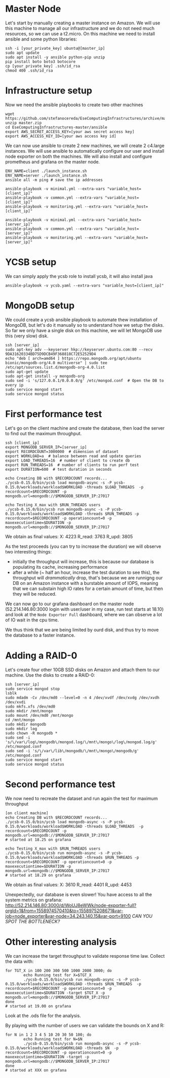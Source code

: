 # Master Node
Let's start by manually creating a master instance on Amazon.
We will use this machine to manage all our infrastructure and we do not need much resources, so we can use a t2.micro.
On this machine we need to install ansible and some python libraries:
```
ssh -i [your_private_key] ubuntu@[master_ip]
sudo apt update
sudo apt install -y ansible python-pip unzip
pip install boto boto3 botocore
cp [your_private_key] .ssh/id_rsa
chmod 400 .ssh/id_rsa
```

# Infrastructure setup
Now we need the ansible playbooks to create two other machines
```
wget https://github.com/stefanocereda/EseComputingInfrastructures/archive/master.zip
unzip master.zip
cd EseComputingInfrastructures-master/ansible
export AWS_SECRET_ACCESS_KEY=[your aws secret access key]
export AWS_ACCESS_KEY_ID=[your aws access key id]
```

We can now use ansible to create 2 new machines, we will create 2 c4.large instances.
We will use ansible to automatically configure our user and install node exporter on both the machines. We will also install and configure prometheus and grafana on the master node.
```
ENV_NAME=client ./launch_instance.sh
ENV_NAME=server ./launch_instance.sh
ansible all -m ping # save the ip addresses

ansible-playbook -v minimal.yml --extra-vars "variable_host=[client_ip]"
ansible-playbook -v common.yml --extra-vars "variable_host=[client_ip]"
ansible-playbook -v monitoring.yml --extra-vars "variable_host=[client_ip]"

ansible-playbook -v minimal.yml --extra-vars "variable_host=[server_ip]"
ansible-playbook -v common.yml --extra-vars "variable_host=[server_ip]"
ansible-playbook -v monitoring.yml --extra-vars "variable_host=[server_ip]"
```

# YCSB setup
We can simply apply the ycsb role to install ycsb, it will also install java
```
ansible-playbook -v ycsb.yaml --extra-vars "variable_host=[client_ip]"
```

# MongoDB setup
We could create a ycsb ansible playbook to automate thew installation of MongoDB, but let's do it manually so to understand how we setup the disks.
So far we only have a single disk on this machine, we will let MongoDB use this (very slow) disk.
```
ssh [server_ip]
sudo apt-key adv --keyserver hkp://keyserver.ubuntu.com:80 --recv 9DA31620334BD75D9DCB49F368818C72E52529D4
echo "deb [ arch=amd64 ] https://repo.mongodb.org/apt/ubuntu bionic/mongodb-org/4.0 multiverse" | sudo tee /etc/apt/sources.list.d/mongodb-org-4.0.list
sudo apt-get update
sudo apt-get install -y mongodb-org
sudo sed -i 's/127.0.0.1/0.0.0.0/g' /etc/mongod.conf  # Open the DB to every ip
sudo service mongod start
sudo service mongod status
```

# First performance test
Let's go on the client machine and create the database, then load the server to find out the maximum throughput.
```
ssh [client_ip]
export MONGODB_SERVER_IP=[server_ip]
export RECORDCOUNT=3000000  # dimension of dataset
export WORKLOAD=a  # balance between read and update queries
export LOAD_THREADS=16  # number of client to create db
export RUN_THREADS=16  # number of clients to run perf test
export DURATION=600  # test duration in seconds

echo Creating DB with $RECORDCOUNT records...
./ycsb-0.15.0/bin/ycsb load mongodb-async -s -P ycsb-0.15.0/workloads/workload$WORKLOAD -threads $LOAD_THREADS  -p recordcount=$RECORDCOUNT -p mongodb.url=mongodb://$MONGODB_SERVER_IP:27017

echo Testing X_max with $RUN_THREADS users
./ycsb-0.15.0/bin/ycsb run mongodb-async -s -P ycsb-0.15.0/workloads/workload$WORKLOAD -threads $RUN_THREADS -p recordcount=$RECORDCOUNT -p operationcount=0 -p maxexecutiontime=$DURATION -p mongodb.url=mongodb://$MONGODB_SERVER_IP:27017
```
We obtain as final values:
X: 4223
R_read: 3763
R_upd: 3805

As the test proceeds (you can try to increase the duration) we will observe two interesting things:
- initially the throughput will increase, this is because our database is populating its cache, increasing performance
- after a while (~ half an hour, increase the test duration to see this), the throughput will _drammatically_ drop, that's because we are runnigng our DB on an Amazon instance with a burstable amount of IOPS, meaning that we can substain high IO rates for a certain amount of time, but then they will be reduced.

We can now go to our grafana dashboard on the master node (52.214.146.80:3000 login with user/user in my case, run test starts at 18.10) and look at the `Node Exporter Full` dashboard, where we can observe a lot of IO wait in the cpu time.

We thus think that we are being limited by ourd disk, and thus try to move the database to a faster instance.


# Adding a RAID-0
Let's create four other 10GB SSD disks on Amazon and attach them to our machine.
Use the disks to create a RAID-0:

```
ssh [server_ip]
sudo service mongod stop
lsblk
sudo mdadm -Cv /dev/md0 --level=0 -n 4 /dev/xvdf /dev/xvdg /dev/xvdh /dev/xvdi
sudo mkfs.xfs /dev/md0
sudo mkdir /mnt/mongo
sudo mount /dev/md0 /mnt/mongo
cd /mnt/mongo
sudo mkdir mongodb
sudo mkdir log
sudo chown -R mongodb *
sudo sed -i 's/\/var\/log\/mongodb\/mongod.log/\/mnt\/mongo\/log\/mongod.log/g' /etc/mongod.conf
sudo sed -i 's/\/var\/lib\/mongodb/\/mnt\/mongo\/mongodb/g' /etc/mongod.conf
sudo service mongod start
sudo service mongod status
```

# Second performance test
We now need to recreate the dataset and run again the test for maximum throughput
```
[on client machine]
echo Creating DB with $RECORDCOUNT records...
./ycsb-0.15.0/bin/ycsb load mongodb-async -s -P ycsb-0.15.0/workloads/workload$WORKLOAD -threads $LOAD_THREADS  -p recordcount=$RECORDCOUNT -p mongodb.url=mongodb://$MONGODB_SERVER_IP:27017
# started at 18.25 on grafana

echo Testing X_max with $RUN_THREADS users
./ycsb-0.15.0/bin/ycsb run mongodb-async -s -P ycsb-0.15.0/workloads/workload$WORKLOAD -threads $RUN_THREADS -p recordcount=$RECORDCOUNT -p operationcount=0 -p maxexecutiontime=$DURATION -p mongodb.url=mongodb://$MONGODB_SERVER_IP:27017
# started at 18.29 on grafana
```
We obtain as final values:
X: 3610
R_read: 4401
R_upd: 4453

Unexpectedly, our database is even slower!
You have access to all the system metrics on grafana:
http://52.214.146.80:3000/d/WoUJ8eWWk/node-exporter-full?orgId=1&from=1558974570410&to=1558975208671&var-job=node_exporter&var-node=34.243.140.15&var-port=9100
*CAN YOU SPOT THE BOTTLENECK?*


# Other interesting analysis
We can increase the target throughput to validate response time law.
Collect the data with:
```
for TGT_X in 100 200 300 500 1000 2000 3000; do
        echo Running test for X=$TGT_X
        ./ycsb-0.15.0/bin/ycsb run mongodb-async -s -P ycsb-0.15.0/workloads/workload$WORKLOAD -threads $RUN_THREADS  -p recordcount=$RECORDCOUNT -p operationcount=0 -p maxexecutiontime=$DURATION -target $TGT_X -p mongodb.url=mongodb://$MONGODB_SERVER_IP:27017
done
# started at 19.00 on grafana
```
Look at the .ods file for the analysis.

By playing with the number of users we can validate the bounds on X and R:
```
for N in 1 2 3 4 5 10 20 30 50 100; do
        echo Running test for N=$N
        ./ycsb-0.15.0/bin/ycsb run mongodb-async -s -P ycsb-0.15.0/workloads/workload$WORKLOAD -threads $N  -p recordcount=$RECORDCOUNT -p operationcount=0 -p maxexecutiontime=$DURATION -target -p mongodb.url=mongodb://$MONGODB_SERVER_IP:27017
done
# started at XXX on grafana
```
